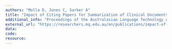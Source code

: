 ```yaml
---
authors: "Molla D, Jones C, Sarker A"
title: "Impact of Citing Papers for Summarization of Clinical Documents."
additional_info: "Proceedings of the Australasian Language Technology Association (ALTA) Workshop. 2014; 79-87. Melbourne, Australia. DOI: 10.13140/2.1.2366.1126."
external_url: "https://researchers.mq.edu.au/en/publications/impact-of-citing-papers-for-summarisation-of-clinical-documents"
data: 
code: 
resource:
---
```

